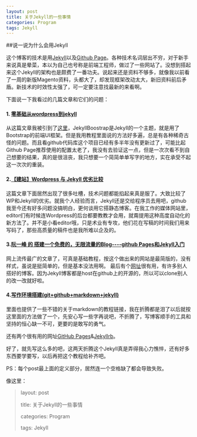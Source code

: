 ```yaml
---
layout: post
title: 关于Jekyll的一些事情
categories: Program
tags: Jekyll
---
```


##说一说为什么会用Jekyll

这个博客的技术是用[Jekyll](https://github.com/mojombo/jekyll)以及[Github Page](http://pages.github.com)。各种技术名词层出不穷，对于新手来说真是晕菜，本以为自己也号称是前端工程师，做过了一些网站了。没想到搭起来这个Jekyll的架构也是颇费了一番功夫。说起来还是资料不够多，就像我以前看了一周的新版Magento资料，头都大了，却发现框架改动太大，新旧资料前后矛盾。新技术的时效性太强了，可一定要注意找最新的来看啊。

下面说一下我看过的几篇文章和它们的问题：

#### 1. [零基础从wordpress到jekyll](http://www.daijiang.name/cn/2013/12/27/wordpress-to-jekyll/)
从这篇文章我被引到了[这里](http://jekyllbootstrap.com/lessons/jekyll-introduction.html)，JekyllBoostrap是Jekyll的一个主题，就是用了Bootstrap的前端UI框架。但是我用教程里面说的方法好多遍，总是有各种稀奇古怪的问题。而且看github代码库这个项目已经有多半年没有更新过了，可能比起Github Page推荐使用的配置太老了，我没有去验证这一点，但是一次次看不到自己想要的结果，真的是很沮丧，我只想要一个简简单单写字的地方，实在承受不起这一次次的重装。

#### 2.[【建站】Wordpress 与 Jekyll 优劣比较](http://cn.derekyang.us/wordpress-jekyll/)
这篇文章下面居然出现了很多吐槽，技术问题都能掐起来真是服了。大致比较了WP和Jekyll的优劣。就我个人经验而言，Jekyll还是交给程序员去用吧，github我至今还有好多问题没搞明白，更何谈用它搭静态博客。在我工作的媒体网站里，editor们有时候连Wordpress的后台都要教教才会用，就甭提用这种高度自动化的新方法了。并不是小看editor哦，只是术业有专攻，他们花在写稿的时间我们用来写码了，那些高质量的稿件也是我所难以企及的。

#### 3.[阮一峰 的 搭建一个免费的，无限流量的Blog----github Pages和Jekyll入门](http://www.ruanyifeng.com/blog/2012/08/blogging_with_jekyll.html)
网上流传最广的文章了，可真是基础教程，按这个做出来的网站是最简版的，没有样式，虽说是挺简单的，但是基本没法用啊。
最后有个[网址](https://github.com/mojombo/jekyll/wiki/Sites)很有用，有许多别人搭好的博客。因为Jekyll博客都是host在github上的开源的，所以可以clone别人的改一改就好啦。

#### 4.[写作环境搭建(git+github+markdown+jekyll)](https://site.douban.com/196781/widget/notes/12161495/note/264946576/)
里面也提供了一些不错的关于markdown的教程链接，我在折腾都是泪了以后就按这里面的方法做了一个，先安心写一些字再说吧，不折腾了，写博客顺手的工具和坚持的恒心缺一不可，更要的是敢写的勇气。

还有两个很有用的网址[GitHub Pages](https://pages.github.com/)&[Jekyllrb](https://jekyllrb.com/)。

好了，就先写这么多的吧，这两天折腾这个Jekyll真是弄得我心力憔悴，还有好多东西要学要写，以后再把这个教程给补齐吧。


PS：每个post最上面的定义部分，居然连一个空格缺了都会导致失败。

像这里：

> layout: post
> 
> title: 关于Jekyll的一些事情
> 
> categories: Program
> 
> tags: Jekyll
